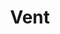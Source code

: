 ---
title: Vent
crosslinks:
- youtubefactsbot
- progrockmusic
- facepalm
- OldSchoolCool
- weezer
- onionhate
- Crushes
- MGTOW
- TrumpWatch
- autourbanbot
- WaterGuy12
- MaliciousCompliance
- DeadBedrooms
- childfree
- Legal_Advice
- books
- microsoftsoftwareswap
- relationship_advice
- youtubot
- MassdropBot
---